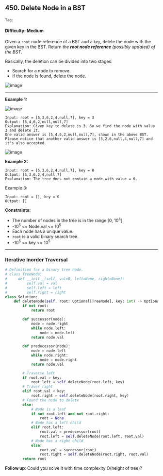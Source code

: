 ## 450. Delete Node in a BST

```Tag```:

#### Difficulty: Medium

Given a ```root``` node reference of a BST and a ```key```, delete the node with the given key in the BST. Return _the __root node reference__ (possibly updated) of the BST_.

Basically, the deletion can be divided into two stages:

- Search for a node to remove.
- If the node is found, delete the node.

![image](https://user-images.githubusercontent.com/35042430/215682882-aa2081be-6e8c-496d-b464-0c27973d4238.png)

---

__Example 1:__

![image](https://assets.leetcode.com/uploads/2020/09/04/del_node_1.jpg)
```
Input: root = [5,3,6,2,4,null,7], key = 3
Output: [5,4,6,2,null,null,7]
Explanation: Given key to delete is 3. So we find the node with value 3 and delete it.
One valid answer is [5,4,6,2,null,null,7], shown in the above BST.
Please notice that another valid answer is [5,2,6,null,4,null,7] and it's also accepted.
```

![image](https://assets.leetcode.com/uploads/2020/09/04/del_node_supp.jpg)

__Example 2:__
```
Input: root = [5,3,6,2,4,null,7], key = 0
Output: [5,3,6,2,4,null,7]
Explanation: The tree does not contain a node with value = 0.
```
Example 3:
```
Input: root = [], key = 0
Output: []
```

__Constraints:__

- The number of nodes in the tree is in the range [0, 10<sup>4</sup>].
- -10<sup>5</sup> <= Node.val <= 10<sup>5</sup>
- Each node has a unique value.
- ```root``` is a valid binary search tree.
- -10<sup>5</sup> <= key <= 10<sup>5</sup>
 
---

### Iterative Inorder Traversal

```Python
# Definition for a binary tree node.
# class TreeNode:
#     def __init__(self, val=0, left=None, right=None):
#         self.val = val
#         self.left = left
#         self.right = right
class Solution:
    def deleteNode(self, root: Optional[TreeNode], key: int) -> Optional[TreeNode]:
        if not root:
            return root

        def successor(node):
            node = node.right
            while node.left:
                node = node.left
            return node.val
        
        def predecessor(node):
            node = node.left
            while node.right:
                node = node.right
            return node.val

        # Traverse left
        if root.val > key:
            root.left = self.deleteNode(root.left, key)
        # Traver right
        elif root.val < key:
            root.right = self.deleteNode(root.right, key)
        # Found the node to delete
        else:
            # Node is a leaf
            if not root.left and not root.right:
                root = None
            # Node has a left child
            elif root.left:
                root.val = predecessor(root)
                root.left = self.deleteNode(root.left, root.val)
            # Node has a right child
            else:
                root.val = successor(root)
                root.right = self.deleteNode(root.right, root.val)
        return root
```

__Follow up__: Could you solve it with time complexity O(height of tree)?
